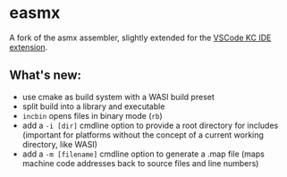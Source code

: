 # easmx
A fork of the asmx assembler, slightly extended for the [VSCode KC IDE extension](https://github.com/floooh/vscode-kcide).

## What's new:

- use cmake as build system with a WASI build preset
- split build into a library and executable
- `incbin` opens files in binary mode (`rb`)
- add a `-i [dir]` cmdline option to provide a root directory for includes (important
  for platforms without the concept of a current working directory, like WASI)
- add a `-m [filename]` cmdline option to generate a .map file (maps machine code addresses back to source files and line numbers)
